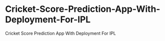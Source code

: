 # Cricket-Score-Prediction-App-With-Deployment-For-IPL
Cricket Score Prediction App With Deployment For IPL

